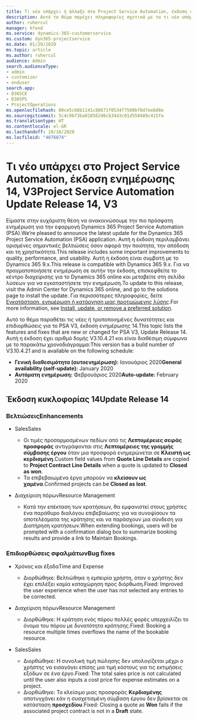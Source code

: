 ```yaml
---
title: Τι νέο υπάρχει ή άλλαξε στο Project Service Automation, έκδοση ενημέρωσης 14, V3
description: Αυτό το θέμα παρέχει πληροφορίες σχετικά με το τι νέο υπάρχει Project Service Automation, έκδοση ενημέρωσης 14, V3.
author: ruhercul
manager: kfend
ms.service: dynamics-365-customerservice
ms.custom: dyn365-projectservice
ms.date: 01/29/2020
ms.topic: article
ms.author: ruhercul
audience: Admin
search.audienceType:
- admin
- customizer
- enduser
search.app:
- D365CE
- D365PS
- ProjectOperations
ms.openlocfilehash: 00ce5c68b1141c88671f0534f7500bf0d7eebd8e
ms.sourcegitcommit: 5c4c9bf3ba018562d6cb3443c01d550489c415fa
ms.translationtype: HT
ms.contentlocale: el-GR
ms.lasthandoff: 10/16/2020
ms.locfileid: "4076874"
---
```

# <a name="project-service-automation-update-release-14-v3"></a><span data-ttu-id="83ba8-103">Τι νέο υπάρχει στο Project Service Automation, έκδοση ενημέρωσης 14, V3</span><span class="sxs-lookup"><span data-stu-id="83ba8-103">Project Service Automation Update Release 14, V3</span></span>
<span data-ttu-id="83ba8-104">Είμαστε στην ευχάριστη θέση να ανακοινώσουμε την πιο πρόσφατη ενημέρωση για την εφαρμογή Dynamics 365 Project Service Automation (PSA).</span><span class="sxs-lookup"><span data-stu-id="83ba8-104">We’re pleased to announce the latest update for the Dynamics 365 Project Service Automation (PSA) application.</span></span> <span data-ttu-id="83ba8-105">Αυτή η έκδοση περιλαμβάνει ορισμένες σημαντικές βελτιώσεις όσον αφορά την ποιότητα, την απόδοση και τη χρηστικότητα.</span><span class="sxs-lookup"><span data-stu-id="83ba8-105">This release includes some important improvements to quality, performance, and usability.</span></span> <span data-ttu-id="83ba8-106">Αυτή η έκδοση είναι συμβατή με το Dynamics 365 9.x.</span><span class="sxs-lookup"><span data-stu-id="83ba8-106">This release is compatible with Dynamics 365 9.x.</span></span> <span data-ttu-id="83ba8-107">Για να πραγματοποιήσετε ενημέρωση σε αυτήν την έκδοση, επισκεφθείτε το κέντρο διαχείρισης για το Dynamics 365 online και μεταβείτε στη σελίδα λύσεων για να εγκαταστήσετε την ενημέρωση.</span><span class="sxs-lookup"><span data-stu-id="83ba8-107">To update to this release, visit the Admin Center for Dynamics 365 online, and go to the solutions page to install the update.</span></span> <span data-ttu-id="83ba8-108">Για περισσότερες πληροφορίες, δείτε [Εγκατάσταση, ενημέρωση ή κατάργηση μιας προτιμώμενης λύσης](https://docs.microsoft.com/power-platform/admin/install-remove-preferred-solution).</span><span class="sxs-lookup"><span data-stu-id="83ba8-108">For more information, see [Install, update, or remove a preferred solution](https://docs.microsoft.com/power-platform/admin/install-remove-preferred-solution).</span></span>

<span data-ttu-id="83ba8-109">Αυτό το θέμα παραθέτει τις νέες ή τροποποιημένες δυνατότητες και επιδιορθώσεις για το PSA V3, έκδοση ενημέρωσης 14.</span><span class="sxs-lookup"><span data-stu-id="83ba8-109">This topic lists the features and fixes that are new or changed for PSA V3, Update Release 14.</span></span> <span data-ttu-id="83ba8-110">Αυτή η έκδοση έχει αριθμό δομής V3.10.4.21 και είναι διαθέσιμη σύμφωνα με το παρακάτω χρονοδιάγραμμα:</span><span class="sxs-lookup"><span data-stu-id="83ba8-110">This version has a build number of V3.10.4.21 and is available on the following schedule:</span></span>

- <span data-ttu-id="83ba8-111">**Γενική διαθεσιμότητα (αυτοενημέρωση):** Ιανουάριος 2020</span><span class="sxs-lookup"><span data-stu-id="83ba8-111">**General availability (self-update):** January 2020</span></span>
- <span data-ttu-id="83ba8-112">**Αυτόματη ενημέρωση:** Φεβρουάριος 2020</span><span class="sxs-lookup"><span data-stu-id="83ba8-112">**Auto-update:** February 2020</span></span>

## <a name="update-release-14"></a><span data-ttu-id="83ba8-113">Έκδοση κυκλοφορίας 14</span><span class="sxs-lookup"><span data-stu-id="83ba8-113">Update Release 14</span></span>

### <a name="enhancements"></a><span data-ttu-id="83ba8-114">Βελτιώσεις</span><span class="sxs-lookup"><span data-stu-id="83ba8-114">Enhancements</span></span>

- <span data-ttu-id="83ba8-115">Sales</span><span class="sxs-lookup"><span data-stu-id="83ba8-115">Sales</span></span>

     - <span data-ttu-id="83ba8-116">Οι τιμές προσαρμοσμένων πεδίων από τις **Λεπτομέρειες σειράς προσφοράς** αντιγράφονται στις **Λεπτομέρειες της γραμμής σύμβασης έργου** όταν μια προσφορά ενημερώνεται σε **Κλειστή ως κερδισμένη**.</span><span class="sxs-lookup"><span data-stu-id="83ba8-116">Custom field values from **Quote Line Details** are copied to **Project Contract Line Details** when a quote is updated to **Closed as won**.</span></span>
     - <span data-ttu-id="83ba8-117">Τα επιβεβαιωμένα έργα μπορούν να **κλείσουν ως χαμένα**.</span><span class="sxs-lookup"><span data-stu-id="83ba8-117">Confirmed projects can be **Closed as lost**.</span></span>

- <span data-ttu-id="83ba8-118">Διαχείριση πόρων</span><span class="sxs-lookup"><span data-stu-id="83ba8-118">Resource Management</span></span>

     - <span data-ttu-id="83ba8-119">Κατά την επέκταση των κρατήσεων, θα εμφανιστεί στους χρήστες ένα παράθυρο διαλόγου επιβεβαίωσης για να συνοψίσουν τα αποτελέσματα της κράτησης και να παράσχουν μια σύνδεση για Διατήρηση κρατήσεων.</span><span class="sxs-lookup"><span data-stu-id="83ba8-119">When extending bookings, users will be prompted with a confirmation dialog box to summarize booking results and provide a link to Maintain Bookings.</span></span>


### <a name="bug-fixes"></a><span data-ttu-id="83ba8-120">Επιδιορθώσεις σφαλμάτων</span><span class="sxs-lookup"><span data-stu-id="83ba8-120">Bug fixes</span></span>

- <span data-ttu-id="83ba8-121">Χρόνος και έξοδα</span><span class="sxs-lookup"><span data-stu-id="83ba8-121">Time and Expense</span></span>

     - <span data-ttu-id="83ba8-122">Διορθώθηκε: Βελτιώθηκε η εμπειρία χρήστη, όταν ο χρήστης δεν έχει επιλέξει καμία καταχώρηση προς διόρθωση.</span><span class="sxs-lookup"><span data-stu-id="83ba8-122">Fixed: Improved the user experience when the user has not selected any entries to be corrected.</span></span>

- <span data-ttu-id="83ba8-123">Διαχείριση πόρων</span><span class="sxs-lookup"><span data-stu-id="83ba8-123">Resource Management</span></span>

     - <span data-ttu-id="83ba8-124">Διορθώθηκε: Η κράτηση ενός πόρου πολλές φορές υπερχειλίζει το όνομα του πόρου με δυνατότητα κράτησης.</span><span class="sxs-lookup"><span data-stu-id="83ba8-124">Fixed: Booking a resource multiple times overflows the name of the bookable resource.</span></span>

- <span data-ttu-id="83ba8-125">Sales</span><span class="sxs-lookup"><span data-stu-id="83ba8-125">Sales</span></span>

     - <span data-ttu-id="83ba8-126">Διορθώθηκε: Η συνολική τιμή πώλησης δεν υπολογίζεται μέχρι ο χρήστης να εισαγάγει επίσης μια τιμή κόστους για τις εκτιμήσεις εξόδων σε ένα έργο.</span><span class="sxs-lookup"><span data-stu-id="83ba8-126">Fixed: The total sales price is not calculated until the user also inputs a cost price for expense estimates on a project.</span></span>
     - <span data-ttu-id="83ba8-127">Διορθώθηκε: Το κλείσιμο μιας προσφοράς **Κερδισμένης** αποτυγχάνει εάν η συσχετισμένη σύμβαση έργου δεν βρίσκεται σε κατάσταση **προσχεδίου**.</span><span class="sxs-lookup"><span data-stu-id="83ba8-127">Fixed: Closing a quote as **Won** fails if the associated project contract is not in a **Draft** state.</span></span>

